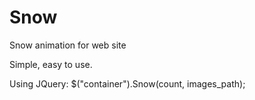 Snow
====

Snow animation for web site

Simple, easy to use.

Using JQuery:
$("container").Snow(count, images_path);



